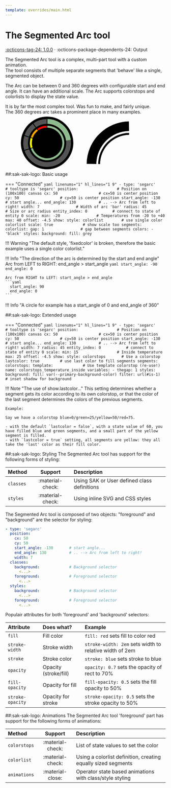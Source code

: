 ```yaml
---
template: overrides/main.html
---
```


[segarc-tool support]: https://github.com/amoebelabs/swiss-army-knife/releases/tag/1.0.0
# The Segmented Arc tool
[:octicons-tag-24: 1.0.0][segarc-tool support] ·
:octicons-package-dependents-24: Output

The Segmented Arc tool is a complex, multi-part tool with a custom animation.
<br>The tool consists of multiple separate segments that 'behave' like a single, segmented object.

The Arc can be between 0 and 360 degrees with configurable start and end angle. It can have an additional scale. The Arc supports colorstops and colorlists to display the state value.

It is by far the most complex tool. Was fun to make, and fairly unique.
<br>The 360 degrees arc takes a prominent place in many examples.

<svg viewBox="-175 -100 400 200" xmlns="http://www.w3.org/2000/svg" width="300px" style="overflow:visible;">
  <g class="toolset__group">
    <g overflow="visible" id="circle-mtis3kir4" class="sak-circle hover" transform-origin="0 0">
      <circle %="" <="" circle="" class="sak-circle__circle" cx="0" cy="0" r="110.00000000000001" style="fill: var(--md-primary-fg-color--50); stroke-width: 0;">
      </circle>
    </g>
    <g class="arc" id="arc-colnv30ac">
      <g>
          <!----><!----><path class="sak-segarc__background" id="arc-segment-bg-colnv30ac-0" d="M -94.55185755993168 32.5568154457157 A 100 100 0 1 0 1.7452406437283376 -99.98476951563913 L 1.3961925149826702 -79.9878156125113 A 80 80 0 1 1 -75.64148604794534 26.045452356572557 Z" style="fill: lightgrey;opacity:0.4;"></path><!----><path class="sak-segarc__background" id="arc-segment-bg-colnv30ac-1" d="M -95.63047559630355 -29.23717047227364 A 100 100 0 0 0 -95.63047559630353 29.237170472273743 L -76.50438047704282 23.389736377818995 A 80 80 0 0 1 -76.50438047704284 -23.38973637781891 Z" style="fill: lightgrey;opacity:0.4;"></path><!----><path class="sak-segarc__background" id="arc-segment-bg-colnv30ac-2" d="M -60.181502315204824 -79.86355100472929 A 100 100 0 0 0 -94.55185755993168 -32.55681544571568 L -75.64148604794534 -26.04545235657254 A 80 80 0 0 1 -48.145201852163865 -63.890840803783426 Z" style="fill: lightgrey;opacity:0.4; "></path><!----><path class="sak-segarc__background" id="arc-segment-bg-colnv30ac-3" d="M -1.7452406437283499 -99.98476951563913 A 100 100 0 0 0 -57.35764363510464 -81.91520442889916 L -45.88611490808371 -65.53216354311932 A 80 80 0 0 1 -1.3961925149826797 -79.9878156125113 Z" style="fill: lightgrey;opacity:0.4;"></path><!----><path class="sak-segarc__foreground" id="arc-segment-colnv30ac-0" d="M 99.21147013144778 -12.533323356430431 A 100 100 0 0 0 1.7452406437283376 -99.98476951563913 L 1.3961925149826702 -79.9878156125113 A 80 80 0 0 1 79.36917610515823 -10.026658685144344 Z" style="fill: darkseagreen;"></path><!----><path class="sak-segarc__foreground" id="arc-segment-colnv30ac-1" d="M -95.63047559630355 -29.23717047227364 A 100 100 0 0 0 -95.63047559630353 29.237170472273743 L -95.63047559630353 29.237170472273743 A 100 100 0 0 1 -95.63047559630355 -29.23717047227364 Z" style="fill: yellow;"></path><!----><path class="sak-segarc__foreground" id="arc-segment-colnv30ac-2" d="M -60.181502315204824 -79.86355100472929 A 100 100 0 0 0 -94.55185755993168 -32.55681544571568 L -94.55185755993168 -32.55681544571568 A 100 100 0 0 1 -60.181502315204824 -79.86355100472929 Z" style="fill: orange;"></path><!----><path class="sak-segarc__foreground" id="arc-segment-colnv30ac-3" d="M -1.7452406437283499 -99.98476951563913 A 100 100 0 0 0 -57.35764363510464 -81.91520442889916 L -57.35764363510464 -81.91520442889916 A 100 100 0 0 1 -1.7452406437283499 -99.98476951563913 Z" style="fill: red;"></path><!----><!---->
      </g>
      <g class="arc" id="arc-0y3k8q8jl">
        <g>
          <!----><!----><path class="sak-segarc__foreground" id="arc-segment-0y3k8q8jl-0" d="M -68.07733744315081 23.440907120915302 A 72 72 0 1 0 1.2565732634844031 -71.98903405126018 L 1.116954011986136 -63.99025249000904 A 64 64 0 1 1 -60.51318883835627 20.836361885258047 Z" style="fill: darkseagreen;"></path><!----><path class="sak-segarc__foreground" id="arc-segment-0y3k8q8jl-1" d="M -68.85394242933856 -21.05076274003702 A 72 72 0 0 0 -68.85394242933853 21.050762740037094 L -61.203504381634254 18.711789102255196 A 64 64 0 0 1 -61.203504381634275 -18.71178910225513 Z" style="fill: yellow;"></path><!----><path class="sak-segarc__foreground" id="arc-segment-0y3k8q8jl-2" d="M -43.33068166694748 -57.50175672340508 A 72 72 0 0 0 -68.07733744315081 -23.440907120915288 L -60.51318883835627 -20.836361885258032 A 64 64 0 0 1 -38.51616148173109 -51.11267264302674 Z" style="fill: orange;"></path><!----><path class="sak-segarc__foreground" id="arc-segment-0y3k8q8jl-3" d="M -1.2565732634844118 -71.98903405126018 A 72 72 0 0 0 -41.29750341727534 -58.978947188807396 L -36.70889192646697 -52.42573083449546 A 64 64 0 0 1 -1.1169540119861439 -63.99025249000904 Z" style="fill: red;"></path><!----><!---->
          </g>
      </g>
      </g>
    <g class="sak-state hover">
      <text>
        <tspan class="sak-state__value" x="0" y="10.00000000000003" style="text-anchor: middle; font-size: 2.5em; color: var(--primary-text-color); fill: var(--primary-text-color);">
        <!---->23<!----><!----></tspan>
          <tspan dx="-0.1em" dy="-0.35em" class="sak-state__uom" style="font-size: 1.5em;">
            %<!----></tspan>
      </text>
    </g>
  </g>
  <g class="arc" id="arc-1e2mq54wq" transform="translate(350 90)">
    <g>
          <!----><!----><path class="sak-segarc__background" id="arc-segment-bg-1e2mq54wq-0" d="M -7.141433158711026 -179.97258512815043 A 180 180 0 0 0 -183.97258512815043 -3.141433158711019 L -143.97867732189476 -2.4433369012196815 A 140 140 0 0 1 -6.443336901219687 -139.97867732189476 Z" style="fill: var(--md-primary-fg-color--50);"></path><!----><path class="sak-segarc__foreground" id="arc-segment-1e2mq54wq-0" d="M -135.2143529358541 -123.21847906716393 A 180 180 0 0 0 -183.97258512815043 -3.141433158711019 L -143.97867732189476 -2.4433369012196815 A 140 140 0 0 1 -106.05560783899763 -95.8365948300164 Z" style="fill: var(--md-primary-fg-color--900);"></path><!----><!---->
    </g>
    <g class="arc" id="arc-eyr06l3l0">
      <g>
          <!----><!----><path class="sak-segarc__foreground" id="arc-segment-eyr06l3l0-0" d="M -6.303717649721419 -131.97989576064364 A 132 132 0 0 0 -135.97989576064364 -2.303717649721414 L -127.98111419939252 -2.1640983982231465 A 124 124 0 0 1 -6.164098398223151 -123.98111419939252 Z" style="fill: var(--md-primary-fg-color--900);"></path><!----><!---->
      </g>
    </g>
  </g>  
</svg>

##:sak-sak-logo: Basic usage

=== "Connected"
    ```yaml linenums="1" hl_lines="1 9"
    - type: 'segarc'            # tooltype is 'segarc'
      position:                 # Position on (100x100) canvas
        cx: 50                  # cx=50 is center position
        cy: 50                  # cy=50 is center position
        start_angle: -130       # start angle...
        end_angle: 130          # .. --> Arc from left to right!
        width: 7                # Width of arc 'bar'
        radius: 45              # Size or arc radius
      entity_index: 0           # connect to state of entity 0
      scale:
        min: -20                # Temperatures from -20 to +40
        max: 40
        offset: -4.5
      show:
        style: colorlist        # use single color colorlist
        scale: true             # show scale too
      segments:
        colorlist:
          gap: 1                # gap between segments
          colors:
            - 'black'
      styles:
        background:
          fill: grey
    ```

!!! Warning "The default style, 'fixedcolor' is broken, therefore the basic example uses a single color colorlist."

!!! Info "The direction of the arc is determined by the start and end angle"
    Arc from LEFT to RIGHT: end_angle > start_angle
    ```yaml
      start_angle: -90
      end_angle: 0
    ```

    Arc from RIGHT to LEFT: start_angle > end_angle
    ```yaml
      start_angle: 90
      end_angle: 0
    ```

!!! Info "A circle for example has a start_angle of 0 and end_angle of 360"

##:sak-sak-logo: Extended usage

=== "Connected"
    ```yaml linenums="1" hl_lines="1 9"
    - type: 'segarc'            # tooltype is 'segarc'
      position:                 # Position on (100x100) canvas
        cx: 50                  # cx=50 is center position
        cy: 50                  # cy=50 is center position
        start_angle: -130       # start angle...
        end_angle: 130          # .. --> Arc from left to right!
        width: 7
        radius: 45
      entity_index: 0           # connect to state of entity 0
      scale:
        min: 15                 # Inside temperature
        max: 25
        offset: -4.5
      show:
        style: colorstops       # Use a colorstop
        lastcolor: true         # use last color to fill segments
      segments:
        colorstops:
          template:             # Use template colorstop (re-use!)
            name: colorstops_temperature_inside
            variables:
              - thegap: 1
      styles:
        background:
          fill: var(--primary-background-color)
          filter: url(#is-1)    # inset shadow for background
    ```

!!! Note "The use of show.lastcolor..."
    This setting determines whether a segment gets its color according to its own colorstop, or that the color of the last segment determines the colors of the previous segments.
    
    Example:
    
    Say we have a colorstop blue=0/green=25/yellow=50/red=75.
    
    - with the default `lastcolor = false`, with a state value of 60, you have filled blue and green segments, and a small part of the yellow segment is filled.
    - with `lastcolor = true` setting, all segments are yellow: they all take the 'last' color as their fill color.
    
##:sak-sak-logo: Styling
The Segmented Arc tool has support for the following forms of styling:

| Method       | Support          | Description            |
| :----------- | :--------------: | :-------------------- |
| `classes`    | :material-check: | Using SAK or User defined class definitions  |
| `styles`     | :material-check: | Using inline SVG and CSS styles |

The Segmented Arc tool is composed of two objects: "foreground" and "background" are the selector for styling:

```yaml linenums="1" hl_lines="9 11 14 16"
- type: 'segarc'
  position:
    cx: 50
    cy: 50
    start_angle: -130       # start angle...
    end_angle: 130          # .. --> Arc from left to right!
    width: 7
  classes:
    background:             # Background selector
      <...>
    foreground:             # Foreground selector
      <...>
  styles:
    background:             # Background selector
      <...>
    foreground:             # Foreground selector
      <...>
```

Populair attributes for both 'foreground' and 'background' selectors:

| Attribute       | Does what?            | Example                                                 |
| :-------------- | :-------------------- | :------------------------------------------------------ |
| `fill`          | Fill color            | `fill: red` sets fill to color red |
| `stroke-width`  | Stroke width          | `stroke-width: 2em` sets width to relative width of 2em |
| `stroke`        | Stroke color          | `stroke: blue` sets stroke to blue |
| `opacity`       | Opacity (stroke/fill) | `opacity: 0.7` sets the opacity of rect to 70% |
| `fill-opacity`  | Opacity for fill      | `fill-opacity: 0.5` sets the fill opacity to 50% |
| `stroke-opacity`| Opacity for stroke    | `stroke-opacity: 0.5` sets the stroke opacity to 50% |

##:sak-sak-logo: Animations
The Segmented Arc tool 'foreground' part has support for the following forms of animations:

| Method       | Support          | Description            |
| :----------- | :--------------: | :-------------------- |
| `colorstops` | :material-check: | List of state values to set the color |
| `colorlist`  | :material-check: | Using a colorlist definition, creating equally sized segments |
| `animations` | :material-close: | Operator state based animations with class/style styling |



